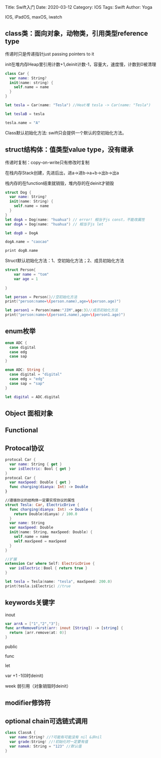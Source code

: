 Title: Swift入门
Date: 2020-03-12
Category: IOS
Tags: Swift
Author: Yoga

IOS, iPadOS, maxOS, iwatch

## class类：面向对象，动物类，引用类型reference type

传递时只是传递指针just passing pointers to it

init在堆内存Heap里引用计数+1,deinit计数-1，容量大，速度慢，计数到0被清理

```swift
class Car {
  var name: String?
  init(name: string) {
    self.name = name
  }
}

let tesla = Car(name: "Tesla") //Heat堆 tesla -> Car(name: "Tesla")

let teslaB = tesla

tesla.name = "A"
```

Class默认初始化方法: swift只会提供一个默认的空初始化方法。

## struct结构体：值类型value type，没有继承

传递时复制：copy-on-write只有修改时复制

在栈内存Stack创建，先进后出，进a->进b->a+b->出b->出a

栈内存的在function结束就销毁，堆内存的在deinit才销毁

```swift
struct Dog {
  var name: String?
  init(name: String) {
    self.name = name
  }
}
let dogA = Dog(name: "huahua") // error! 相当于js const，不能改属性
var dogA = Dog(name: "huahua") // 相当于js let

let dogB = DogA

dogA.name = "caocao"

print dogB.name
```

Struct默认初始化方法：1、空初始化方法；2、成员初始化方法

```swift
struct Person{
    var name = "tom"
    var age = 1
    
}

let person = Person()//空初始化方法
print("person:name=\(person.name),age=\(person.age)")

let person1 = Person(name:"JIM",age:3)//成员初始化方法
print("person:name=\(person1.name),age=\(person1.age)")
```

## enum枚举

```swift
enum ADC {
  case digital
  case edg
  case sap
}

enum ADC: String {
  case digital = "digital"
  case edg = "edg"
  case sap = "sap"
}

let digital = ADC.digital
```

## Object 面相对象

## Functional

## Protocal协议

```swift
protocal Car {
  var name: String { get }
  var isElectric: Bool { get }
}
protocal Car {
  var maxSpeed: Double { get }
  func charging(dianya: Int) -> Double
}

//遵循协议的结构体一定要实现协议的属性
struct Tesla: Car, ElectricDrive {
  func charging(dianya: Int) -> Double {
    return Double(dianya) / 100.0
  }
  var name: String
  var maxSpeed: Double
  init(name: String, maxSpeed: Double) {
    self.name = name
    self.maxSpeed = maxSpeed
  }
}

//扩展
extension Car where Self: ElectricDrive {
  var isElectric：Bool { return true }
}

let tesla = Tesla(name: "tesla", maxSpeed: 200.0)
print(tesla.isElectric) //true
```

## keywords关键字

inout

```swift
var arrA = ["1","2","3"];
func arrRemoveFirst(arr: inout [String]) -> [string] {
  return [arr.remove(at: 0)]
}
```
public

func

let

var +1 -1(0时deinit)

week 弱引用（对象销毁时deinit）

## modifier修饰符

## optional chain可选链式调用

```swift
class ClassA {
  var name:String? //?可能有可能没有 nil &非nil
  var grade:String! //!初始化时一定要有值
  var nameA: String = "123" //默认值
}
```

